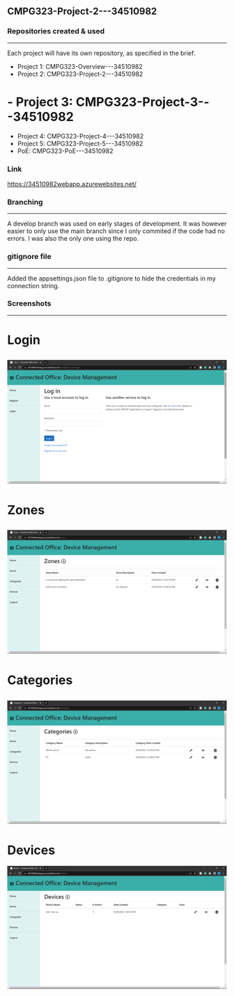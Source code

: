 ## CMPG323-Project-2---34510982

### Repositories created & used
---
Each project will have its own repository, as specified in the brief.
- Project 1:    CMPG323-Overview---34510982
- Project 2:    CMPG323-Project-2---34510982
# - Project 3:    CMPG323-Project-3---34510982
- Project 4:    CMPG323-Project-4---34510982
- Project 5:    CMPG323-Project-5---34510982
- PoE: CMPG323-PoE---34510982

### Link
https://34510982webapp.azurewebsites.net/

### Branching
---
A develop branch was used on early stages of development. It was however easier to only use the main branch since I only commited if the code had no errors. I was also the only one using the repo.

### gitignore file
---
Added the appsettings.json file to .gitignore to hide the credentials in my connection string.

### Screenshots
---
# Login
![alt text](Login.png)
---
# Zones
![alt text](Zones.png)
---
# Categories
![alt text](Categories.png)
---
# Devices
![alt text](Devices.png)